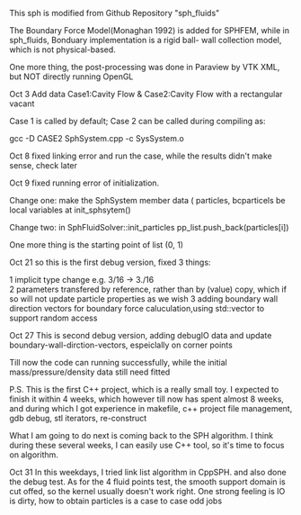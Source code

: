 This sph is modified from Github Repository "sph_fluids"

The Boundary Force Model(Monaghan 1992) is added for SPHFEM, while in sph_fluids, Bonduary implementation is a rigid ball- wall collection model, which is not physical-based.

One more thing, the post-processing was done in Paraview by VTK XML, but NOT directly running OpenGL


Oct 3
Add data Case1:Cavity Flow & Case2:Cavity Flow with a rectangular vacant

Case 1 is called by default; Case 2 can be called during compiling as:

gcc -D CASE2 SphSystem.cpp -c SysSystem.o

Oct 8
fixed linking error and run the case, while the results didn't make sense, check later

Oct 9
fixed running error of initialization. 

Change one:  make the SphSystem member data ( particles, bcparticels be local variables at init_sphsytem()

Change two:  in SphFluidSolver::init_particles  pp_list.push_back(particles[i])

One more thing is the starting point of list (0, 1)

Oct 21
so this is the first debug version, fixed 3 things:

1 implicit type change e.g.  3/16 -> 3./16   
2 parameters transfered by reference, rather than by (value) copy, which if so will not update particle properties as we wish
3 adding boundary wall direction vectors for boundary force caluculation,using std::vector to support random access


Oct 27
This is second debug version, adding debugIO data and update boundary-wall-dirction-vectors, espeiclally on corner points

Till now the code can running successfully, while the initial mass/pressure/density data still need fitted

P.S. This is the first C++ project, which is a really small toy. I expected to finish it within 4 weeks, which however till now has spent almost 8 weeks, and during which I got experience in makefile, c++ project file management, gdb debug, stl iterators, re-construct

What I am going to do next is coming back to the SPH algorithm. I think during these several weeks, I can easily use C++ tool, so it's time to focus on algorithm.

Oct 31
In this weekdays, I tried link list algorithm in CppSPH.
and also done the debug test. As for the 4 fluid points test, the smooth support domain is cut offed, so the kernel usually doesn't work right.
One strong feeling is IO is dirty, how to obtain particles is a case to case odd jobs
